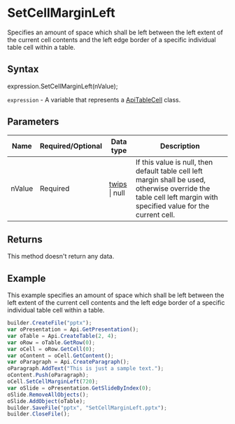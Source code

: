 # SetCellMarginLeft

Specifies an amount of space which shall be left between the left extent of the current cell contents and the left edge border of a specific individual table cell within a table.

## Syntax

expression.SetCellMarginLeft(nValue);

`expression` - A variable that represents a [ApiTableCell](../ApiTableCell.md) class.

## Parameters

| **Name** | **Required/Optional** | **Data type** | **Description** |
| ------------- | ------------- | ------------- | ------------- |
| nValue | Required | [twips](../../../Enumerations/twips.md) &#124; null | If this value is null, then default table cell left margin shall be used, otherwise override the table cell left margin with specified value for the current cell. |

## Returns

This method doesn't return any data.

## Example

This example specifies an amount of space which shall be left between the left extent of the current cell contents and the left edge border of a specific individual table cell within a table.

```javascript
builder.CreateFile("pptx");
var oPresentation = Api.GetPresentation();
var oTable = Api.CreateTable(2, 4);
var oRow = oTable.GetRow(0);
var oCell = oRow.GetCell(0);
var oContent = oCell.GetContent();
var oParagraph = Api.CreateParagraph();
oParagraph.AddText("This is just a sample text.");
oContent.Push(oParagraph);
oCell.SetCellMarginLeft(720);
var oSlide = oPresentation.GetSlideByIndex(0);
oSlide.RemoveAllObjects();
oSlide.AddObject(oTable);
builder.SaveFile("pptx", "SetCellMarginLeft.pptx");
builder.CloseFile();
```